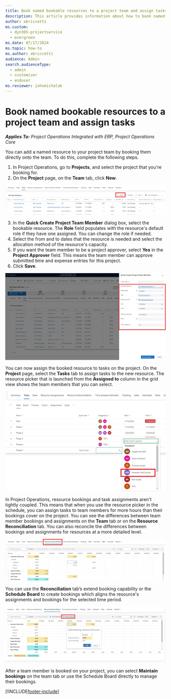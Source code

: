 ```yaml
---
title: Book named bookable resources to a project team and assign tasks
description: This article provides information about how to book named resources to project teams and assign them to tasks.
author: abriccetti
ms.custom: 
  - dyn365-projectservice
  - evergreen
ms.date: 07/17/2024
ms.topic: how-to
ms.author: abriccetti
audience: Admin
search.audienceType: 
  - admin
  - customizer
  - enduser
ms.reviewer: johnmichalak
---
```

# Book named bookable resources to a project team and assign tasks 

_**Applies To:** Project Operations Integrated with ERP, Project Operations Core_

You can  add a named resource to your project team by booking them directly onto the team. To do this, complete the following steps.

1. In  Project Operations, go to **Projects**, and select the project that you're booking for.
2. On the **Project** page, on the **Team** tab, click **New**. 

![Adding a team member from the team tab.](media/add-bookable-resource.png)

3. In the **Quick Create Project Team Member** dialog box, select the bookable resource. The **Role** field populates with the resource's default role if they have one assigned. You can change the role if needed. 
4. Select the from and to dates that the resource is needed and select the allocation method of the resource's capacity. 
5. If you want the team member to be a project approver, select **Yes** in the **Project Approver** field. This means the team member can approve submitted time and expense entries for this project. 
6. Click **Save**.

![Adding a team member on the quick create form.](media/create-team-member.png)


You can now assign the booked resource to tasks on the project. On the **Project** page, select the **Tasks** tab to assign tasks to the new resource. The resource picker that is launched from the **Assigned to** column in the grid view shows the team members that you can select.

![Assigning a team member to a task on the schedule tab.](media/assign-team-member.png)

In Project Operations, resource bookings and task assignments aren't tightly coupled. This means that when you use the resource picker in the schedule, you can assign tasks to team members for more hours than their bookings cover on the project. You can see the differences between team member bookings and assignments on the **Team** tab or on the **Resource Reconciliation** tab. You can also reconcile the differences between bookings and assignments for resources at a more detailed level.

![Resource reconciliation tab.](media/resource-reconciliation.png)

You can use the **Reconciliation** tab’s extend booking capability or the **Schedule Board** to create bookings which aligns the resource's assignments and bookings for the selected time period.

![Extending bookings for a team member on the resource reconciliation tab.](media/extend-booking.png)

After a team member is booked on your project, you can select **Maintain bookings** on the team tab or use the Schedule Board directly to manage their bookings.


[!INCLUDE[footer-include](../includes/footer-banner.md)]

